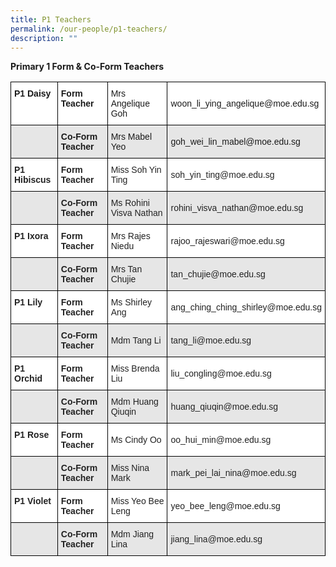 ```yaml
---
title: P1 Teachers
permalink: /our-people/p1-teachers/
description: ""
---
```

**Primary 1 Form & Co-Form Teachers**

<style type="text/css">
.tg  {border-collapse:collapse;border-spacing:0;}
.tg td{border-color:black;border-style:solid;border-width:1px;font-family:Arial, sans-serif;font-size:14px;
  overflow:hidden;padding:10px 5px;word-break:normal;}
.tg th{border-color:black;border-style:solid;border-width:1px;font-family:Arial, sans-serif;font-size:14px;
  font-weight:normal;overflow:hidden;padding:10px 5px;word-break:normal;}
.tg .tg-l2bf{background-color:#FFF;color:#222;font-weight:bold;text-align:left;vertical-align:top}
.tg .tg-h5mn{background-color:#E6E6E6;color:#222;text-align:left;vertical-align:middle}
.tg .tg-bsu7{background-color:#E6E6E6;text-align:left;vertical-align:middle}
.tg .tg-dgl5{background-color:#FFF;font-weight:bold;text-align:left;vertical-align:top}
.tg .tg-zr06{background-color:#FFF;text-align:left;vertical-align:middle}
.tg .tg-3qhc{background-color:#E6E6E6;font-weight:bold;text-align:left;vertical-align:top}
.tg .tg-1ppo{background-color:#FFF;color:#222;text-align:left;vertical-align:middle}
.tg .tg-rs0e{background-color:#E6E6E6;color:#222;font-weight:bold;text-align:left;vertical-align:top}
</style>
<table class="tg">
<thead>
  <tr>
    <th class="tg-dgl5"><span style="font-weight:bold">P1 Daisy</span></th>
    <th class="tg-dgl5"><span style="font-weight:bold">Form Teacher</span></th>
    <th class="tg-zr06">Mrs Angelique Goh</th>
    <th class="tg-zr06">woon_li_ying_angelique@moe.edu.sg</th>
  </tr>
</thead>
<tbody>
  <tr>
    <td class="tg-bsu7"> </td>
    <td class="tg-3qhc"><span style="font-weight:bold">Co-Form Teacher</span></td>
    <td class="tg-bsu7">Mrs Mabel Yeo</td>
    <td class="tg-bsu7">goh_wei_lin_mabel@moe.edu.sg</td>
  </tr>
  <tr>
    <td class="tg-l2bf"><span style="font-weight:bold">P1 Hibiscus</span></td>
    <td class="tg-l2bf"><span style="font-weight:bold">Form Teacher</span></td>
    <td class="tg-1ppo">Miss Soh Yin Ting</td>
    <td class="tg-1ppo">soh_yin_ting@moe.edu.sg</td>
  </tr>
  <tr>
    <td class="tg-h5mn"> </td>
    <td class="tg-rs0e"><span style="font-weight:bold">Co-Form Teacher</span></td>
    <td class="tg-h5mn">Ms Rohini Visva Nathan</td>
    <td class="tg-h5mn">rohini_visva_nathan@moe.edu.sg</td>
  </tr>
  <tr>
    <td class="tg-l2bf"><span style="font-weight:bold">P1 Ixora</span></td>
    <td class="tg-l2bf"><span style="font-weight:bold">Form Teacher</span></td>
    <td class="tg-1ppo">Mrs Rajes Niedu</td>
    <td class="tg-1ppo">rajoo_rajeswari@moe.edu.sg</td>
  </tr>
  <tr>
    <td class="tg-h5mn"> </td>
    <td class="tg-rs0e"><span style="font-weight:bold">Co-Form Teacher</span></td>
    <td class="tg-h5mn">Mrs Tan Chujie</td>
    <td class="tg-h5mn">tan_chujie@moe.edu.sg</td>
  </tr>
  <tr>
    <td class="tg-l2bf"><span style="font-weight:bold">P1 Lily</span></td>
    <td class="tg-l2bf"><span style="font-weight:bold">Form Teacher</span></td>
    <td class="tg-1ppo">Ms Shirley Ang</td>
    <td class="tg-1ppo">ang_ching_ching_shirley@moe.edu.sg</td>
  </tr>
  <tr>
    <td class="tg-h5mn"> </td>
    <td class="tg-rs0e"><span style="font-weight:bold">Co-Form Teacher</span></td>
    <td class="tg-h5mn">Mdm Tang Li</td>
    <td class="tg-h5mn">tang_li@moe.edu.sg</td>
  </tr>
  <tr>
    <td class="tg-l2bf"><span style="font-weight:bold">P1 Orchid</span></td>
    <td class="tg-l2bf"><span style="font-weight:bold">Form Teacher</span></td>
    <td class="tg-1ppo">Miss Brenda Liu</td>
    <td class="tg-1ppo">liu_congling@moe.edu.sg</td>
  </tr>
  <tr>
    <td class="tg-h5mn"> </td>
    <td class="tg-rs0e"><span style="font-weight:bold">Co-Form Teacher</span></td>
    <td class="tg-h5mn">Mdm Huang Qiuqin</td>
    <td class="tg-h5mn">huang_qiuqin@moe.edu.sg</td>
  </tr>
  <tr>
    <td class="tg-l2bf"><span style="font-weight:bold">P1 Rose</span></td>
    <td class="tg-l2bf"><span style="font-weight:bold">Form Teacher</span></td>
    <td class="tg-1ppo">Ms Cindy Oo</td>
    <td class="tg-1ppo">oo_hui_min@moe.edu.sg</td>
  </tr>
  <tr>
    <td class="tg-h5mn"> </td>
    <td class="tg-rs0e"><span style="font-weight:bold">Co-Form Teacher</span></td>
    <td class="tg-h5mn">Miss Nina Mark</td>
    <td class="tg-h5mn">mark_pei_lai_nina@moe.edu.sg</td>
  </tr>
  <tr>
    <td class="tg-l2bf"><span style="font-weight:bold">P1 Violet</span></td>
    <td class="tg-l2bf"><span style="font-weight:bold">Form Teacher</span></td>
    <td class="tg-1ppo">Miss Yeo Bee Leng</td>
    <td class="tg-1ppo">yeo_bee_leng@moe.edu.sg</td>
  </tr>
  <tr>
    <td class="tg-h5mn"> </td>
    <td class="tg-rs0e"><span style="font-weight:bold">Co-Form Teacher</span></td>
    <td class="tg-h5mn">Mdm Jiang Lina</td>
    <td class="tg-h5mn">jiang_lina@moe.edu.sg</td>
  </tr>
</tbody>
</table>